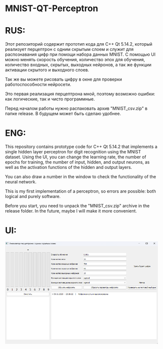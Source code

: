 # MNIST-QT-Perceptron

# RUS:
Этот репозиторий содержит прототип кода для С++ Qt 5.14.2, который реализует перцептрон с одним скрытым слоем и служит для распознавания цифр при помощи набора данных MNIST. 
С помощью UI можно менять скорость обучения, количество эпох для обучения, количество входных, скрытых, выходных нейронов, а так же функции активации скрытого и выходного слоев. 

Так же вы можете рисовать цифру в окне для проверки работоспособности нейросети. 

Это первая реализация перцептрона мной, поэтому возможно ошибки: как логические, так и чисто программные.

Перед началом работы нужно распаковать архив "MNIST_csv.zip" в папке release. В будущем может быть сделаю удобнее.

# ENG:
This repository contains prototype code for C++ Qt 5.14.2 that implements a single hidden layer perceptron for digit recognition using the MNIST dataset.
Using the UI, you can change the learning rate, the number of epochs for training, the number of input, hidden, and output neurons, as well as the activation functions of the hidden and output layers.

You can also draw a number in the window to check the functionality of the neural network.

This is my first implementation of a perceptron, so errors are possible: both logical and purely software.

Before you start, you need to unpack the "MNIST_csv.zip" archive in the release folder. In the future, maybe I will make it more convenient.

# UI:
![UI-screenshot](https://github.com/SeegmaEpsilon/MNIST-QT-Perceptron/blob/master/UI_screenshot.png)